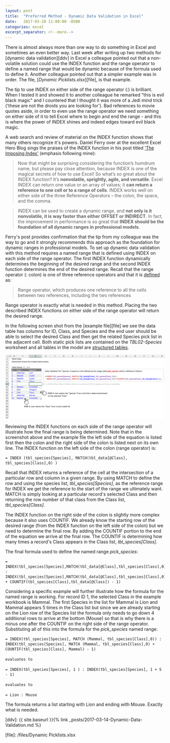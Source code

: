 ```yaml
---
layout: post
title:  "Preferred Method - Dynamic Data Validation in Excel"
date:   2017-03-20 11:00:00 -0500
categories: excel
excerpt_separator: <!--more-->
---
```


There is almost always more than one way to do something in Excel and sometimes an even better way. Last week after writing up two methods for [dynamic data validation][ddv] in Excel a colleague pointed out that a non-volatile solution could use the INDEX function and the range operator to define a named range that would be dynamic because of the formula used to define it. Another colleague pointed out that a simpler example was in order. The file, [_Dynamic Picklists.xlsx_][file], is that example.

<!--more-->

The tip to use INDEX on either side of the range operator (:) is brilliant. When I tested it and showed it to another colleague he remarked "this is evil black magic" and I countered that I thought it was more of a Jedi mind trick ('these are not the droids you are looking for'). Bad references to movie quotes aside, in order to even use the range operator we need something on either side of it to tell Excel where to begin and end the range - and this is where the power of INDEX shines and indeed edges toward evil black magic.

A web search and review of material on the INDEX function shows that many others recognize it's powers. Daniel Ferry over at the excellent Excel Hero Blog sings the praises of the INDEX function in his post titled ['The Imposing Index'][1] (emphasis following mine):

>Now that might be surprising considering the function’s humdrum name, but please pay close attention, because INDEX is one of the magical secrets of how to use Excel! So what’s so great about the INDEX function? It’s **nonvolatile, sprightly, agile, and versatile**. Excel INDEX can return one value or an array of values; it **can return a reference to one cell or to a range of cells**. INDEX works well on either side of the three Reference Operators – the colon, the space, and the comma.

>INDEX can be used to create a dynamic range, and **not only is it nonvolatile, it is way faster than either OFFSET or INDIRECT**. In fact, the improvement in performance is so great that **INDEX should be the foundation of all dynamic ranges in professional models**.

Ferry's post provides confirmation that the tip from my colleague was the way to go and it strongly recommends this approach as the foundation for dynamic ranges in professional models. To set up dynamic data validation with this method requires a named range that is defined using INDEX on each side of the range operator. The first INDEX function dynamically determines the beginning of the desired range and the second INDEX function determines the end of the desired range. Recall that the range operator (: colon) is one of three reference operators and that it is [defined][2] as:

>Range operator, which produces one reference to all the cells between two references, including the two references

Range operator is exactly what is needed in this method. Placing the two described INDEX functions on either side of the range operator will return the desired range.

In the following screen shot from the [example file][file] we see the data table has columns for ID, Class, and Species and the end user should be able to select the desired Class and then get the related Species pick list in the adjacent cell. Both static pick lists are contained on the _TBL02-Species_ worksheet and all tables in the model are [structured tables][3].

![Data Validation via Dynamic Named Range](/img/2017-03-20-Dynamic-Named-Range.PNG)

Reviewing the INDEX functions on each side of the range operator will illustrate how the final range is being determined. Note that in the screenshot above and the example file the left side of the equation is listed first then the colon and the right side of the colon is listed next on its own line. The INDEX function on the left side of the colon (range operator) is:

```
= INDEX (tbl_species[Species], MATCH(tbl_data[@Class], tbl_species[Class],0) )
```

Recall that INDEX returns a reference of the cell at the intersection of a particular row and column in a given range. By using MATCH to define the row and using the species list, *tbl_species[Species]*, as the reference range for INDEX we get the reference to the start of the range we ultimately want. MATCH is simply looking at a particular record's selected Class and then returning the row number of that class from the Class list, *tbl_species[Class]*.

The INDEX function on the right side of the colon is slightly more complex because it also uses COUNTIF. We already know the starting row of the desired range (from the INDEX function on the left side of the colon) but we need to determine the final row. By adding the COUNTIF portion to the end of the equation we arrive at the final row. The COUNTIF is determining how many times a record's Class appears in the Class list, *tbl_species[Class]*.

The final formula used to define the named range *pick_species*:

```
= INDEX(tbl_species[Species],MATCH(tbl_data[@Class],tbl_species[Class],0)) : INDEX(tbl_species[Species],MATCH(tbl_data[@Class],tbl_species[Class],0) + COUNTIF(tbl_species[Class],tbl_data[@Class]) - 1)
```

Considering a specific example will further illustrate how the formula for the named range is working. For record ID 1, the selected Class in the example workbook is Mammal. The first Species in the list for Mammal is Lion and Mammal appears 5 times in the Class list but since we are already starting on the Lion row of the Species list the formula only needs to go down 4 additional rows to arrive at the bottom (Mouse) so that is why there is a minus one after the COUNTIF on the right side of the range operator. Substituting all of this into the formula for the *pick_species* named range:

```
= INDEX(tbl_species[Species], MATCH (Mammal, tbl_species[Class],0)) : INDEX(tbl_species[Species], MATCH (Mammal, tbl_species[Class],0) + COUNTIF(tbl_species[Class], Mammal) - 1)

evaluates to

= INDEX(tbl_species[Species], 1 ) : INDEX(tbl_species[Species], 1 + 5 - 1)

evaluates to

= Lion : Mouse

```

The formula returns a list starting with Lion and ending with Mouse. Exactly what is needed.



[ddv]: {{ site.baseurl }}{% link _posts/2017-03-14-Dynamic-Data-Validation.md %}

[file]: /files/Dynamic Picklists.xlsx

[1]: http://blog.excelhero.com/2011/03/21/the_imposing_index/

[2]: https://support.office.com/en-us/article/Calculation-operators-and-precedence-36de9366-46fe-43a3-bfa8-cf6d8068eacc

[3]: https://support.office.com/en-us/article/Using-structured-references-with-Excel-tables-f5ed2452-2337-4f71-bed3-c8ae6d2b276e


